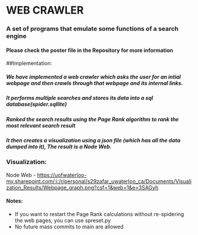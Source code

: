 # WEB CRAWLER
### A set of programs that emulate some functions of a search engine

#### Please check the poster file in the Repository for more information

##Implementation:
##### We have implemented a web crawler which asks the user for an intial webpage and then crawls through that webpage and its internal links.
##### It performs multiple searches and stores its data into a sql database(spider.sqllite)
##### Ranked the search results using the Page Rank algorithm to rank the most relevant search result
##### It then creates a visualization using a json file (which has all the data dumped into it), The result is a Node Web.

### Visualization:

Node Web - https://uofwaterloo-my.sharepoint.com/:i:/r/personal/s29zafar_uwaterloo_ca/Documents/Visualization_Results/Webpage_graph.png?csf=1&web=1&e=3SAGyh

#### Notes:
- If you want to restart the Page Rank calculations without re-spidering the web pages, you can use spreset.py
- No future mass commits to main are allowed
